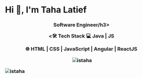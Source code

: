 <h1 >Hi 👋, I'm Taha Latief</h1>
<h3 align="center">Software Engineer/h3>

<🛠 Tech Stack
💻   Java | JS

🌐   HTML | CSS | JavaScript | Angular | ReactJS

<p>&nbsp;<img align="center" src="https://github-readme-stats.vercel.app/api?username=istaha&show_icons=true&locale=en" alt="istaha" /></p>

<p align="left"> <img src="https://komarev.com/ghpvc/?username=istaha&label=Profile%20views&color=0e75b6&style=flat" alt="istaha" /> </p>
